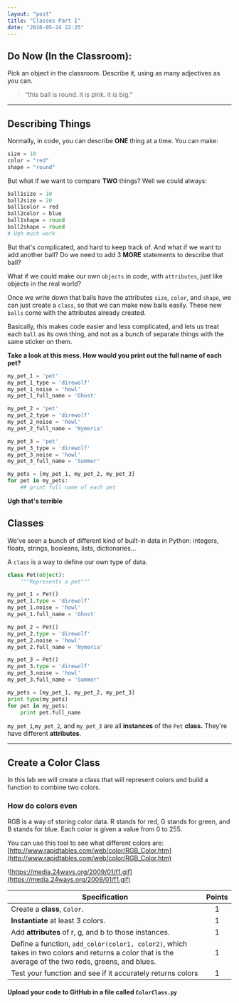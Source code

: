 ```yaml
---
layout: "post"
title: "Classes Part I"
date: "2016-05-24 22:25"
---
```


## Do Now (In the Classroom):
Pick an object in the classroom. Describe it, using as many adjectives as you can.    

> “this ball is round. it is pink. it is big."

---

## Describing Things
Normally, in code, you can describe **ONE** thing at a time. You can make:

```python
size = 10
color = "red"
shape = "round"
```

But what if we want to compare **TWO** things? Well we could always:

```python
ball1size = 10
ball2size = 20
ball1color = red
ball2color = blue
ball1shape = round
ball2shape = round
# Ugh much work
```

But that's complicated, and hard to keep track of. And what if we want to add another ball? Do we need to add 3 **MORE** statements to describe that ball?

What if we could make our own `objects` in code, with `attributes`, just like objects in the real world?

Once we write down that balls have the attributes `size`, `color`, and `shape`, we can just create a `class`, so that we can make new balls easily. These new `balls` come with the attributes already created.

Basically, this makes code easier and less complicated, and lets us treat each `ball` as its own thing, and not as a bunch of separate things with the same sticker on them.

**Take a look at this mess. How would you print out the full name of each pet?**

```python
my_pet_1 = 'pet'
my_pet_1_type = 'direwolf'
my_pet_1_noise = 'howl'
my_pet_1_full_name = 'Ghost'

my_pet_2 = 'pet'
my_pet_2_type = 'direwolf'
my_pet_2_noise = 'howl'
my_pet_2_full_name = 'Nymeria'

my_pet_3 = 'pet'
my_pet_3_type = 'direwolf'
my_pet_3_noise = 'howl'
my_pet_3_full_name = 'Summer'

my_pets = [my_pet_1, my_pet_2, my_pet_3]
for pet in my_pets:
    ## print full name of each pet
```

**Ugh that's terrible**

## Classes
We've seen a bunch of different kind of built-in data in Python: integers, floats, strings, booleans, lists, dictionaries...

A `class` is a way to define our own type of data.

```python
class Pet(object):
    """Represents a pet"""

my_pet_1 = Pet()
my_pet_1.type = 'direwolf'
my_pet_1.noise = 'howl'
my_pet_1.full_name = 'Ghost'

my_pet_2 = Pet()
my_pet_2.type = 'direwolf'
my_pet_2.noise = 'howl'
my_pet_2.full_name = 'Nymeria'

my_pet_3 = Pet()
my_pet_3.type = 'direwolf'
my_pet_3.noise = 'howl'
my_pet_3.full_name = 'Summer'

my_pets = [my_pet_1, my_pet_2, my_pet_3]
print type(my_pets)
for pet in my_pets:
    print pet.full_name
```

`my_pet_1`,`my_pet_2`, and `my_pet_3` are all **instances** of the `Pet` **class.** They're have different **attributes**.

---

## <span class="mega-octicon octicon-mortar-board"></span> Create a Color Class
In this lab we will create a class that will represent colors and build a function to combine two colors.

### How do colors even
RGB is a way of storing color data. R stands for red, G stands for green, and B stands for blue. Each color is given a value from 0 to 255.

You can use this tool to see what different colors are:[http://www.rapidtables.com/web/color/RGB_Color.htm](http://www.rapidtables.com/web/color/RGB_Color.htm)

![https://media.24ways.org/2009/01/f1.gif](https://media.24ways.org/2009/01/f1.gif)

| Specification   | Points   |
|---|:---:|
| Create a **class**, `Color`.  | 1 |
| **Instantiate** at least 3 colors. | 1 |
| Add **attributes** of r, g, and b to those instances. | 1 |
| Define a function, `add_color(color1, color2)`, which takes in two colors and returns a color that is the average of the two reds, greens, and blues. | 1 |
| Test your function and see if it accurately returns colors | 1 |

#### <span class="mega-octicon octicon-mark-github"></span> Upload your code to GitHub in a file called `ColorClass.py`
